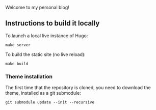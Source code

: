 Welcome to my personal blog!

## Instructions to build it locally

To launch a local live instance of Hugo:
```
make server
```

To build the static site (no live reload):
```
make build
```

### Theme installation
The first time that the repository is cloned, you need to download the theme, installed as a git submodule:
```
git submodule update --init --recursive
```
